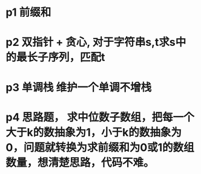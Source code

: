 # p1 前缀和
# p2 双指针 + 贪心, 对于字符串s,t求s中的最长子序列，匹配t
# p3 单调栈 维护一个单调不增栈
# p4 思路题， 求中位数子数组，把每一个大于k的数抽象为1，小于k的数抽象为0，问题就转换为求前缀和为0或1的数组数量，想清楚思路，代码不难。